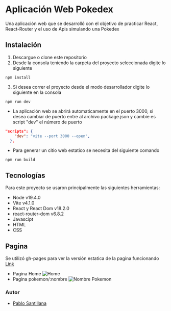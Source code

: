 # Aplicación Web Pokedex

Una aplicación web que se desarrolló con el objetivo de practicar React, React-Router y el uso de Apis simulando una Pokedex

## Instalación
1. Descargue o clone este repositorio
2. Desde la consola teniendo la carpeta del proyecto seleccionada digite lo siguiente

`npm install`

3. Si desea correr el proyecto desde el modo desarrollador digite lo siguiente en la consola

`npm run dev`

- La aplicación web se abrirá automaticamente en el puerto 3000, si desea cambiar de puerto entre al archivo package.json y cambie es script "dev" el número de puerto

```json
"scripts": {
    "dev": "vite --port 3000 --open", 
  },
```
- Para generar un citio web estatico se necesita del siguiente comando

`npm run build`

## Tecnologías
Para este proyecto se usaron principalmente las siguientes herramientas:
- Node v19.4.0
- Vite v4.1.0
- React y React Dom v18.2.0
- react-router-dom v6.8.2
- Javascipt
- HTML
- CSS
## Pagina
Se utilizó gh-pages para ver la versión estatica de la pagina funcionando [Link](https://pablosan1997.github.io/MiPokedex "Link")

- Pagina Home
![Home](https://lh3.googleusercontent.com/u/0/drive-viewer/AAOQEOT82bL_8fbEF46lXGa1cuFS1rm-ZxiX7Wr37ZQcykMiklbHuSGw4mRPzIe57xk3ES4tE3MZfIFMjx7EYsxnfmj8zWLp2w=w1032-h643 "Home")
- Pagina pokemon/:nombre
![Nombre Pokemon](https://lh3.googleusercontent.com/u/0/drive-viewer/AAOQEOTLMrOSjfY90Dqp0e6aYWOAjuVMzXMU48FTeWfDFZ8UVlMMghiLg8lMODsmkJNFjExgf7RXGHbrITt6m5uiQf6epj4u=w1032-h643 "Nombre Pokemon")

### Autor
- [Pablo Santillana](https://github.com/PabloSan1997?tab=repositories "Pablo Santillana")